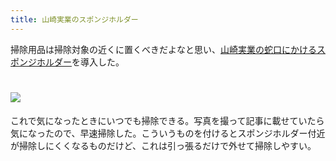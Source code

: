 ```yaml
---
title: 山崎実業のスポンジホルダー
---
```

掃除用品は掃除対象の近くに置くべきだよなと思い、[山崎実業の蛇口にかけるスポンジホルダー](https://www.amazon.co.jp/dp/B07MM4GC6P)を導入した。

![](https://lh4.googleusercontent.com/oT60LVQRVGpCMdt1ywecBN48pCjbdYr8F7yA4Di8WzNcN8kv9SA3D-jXBIgTRNWrLMPv7P5z2HExu7a6HSSZgnE1mN13i0ekZKzAWcLRBJ3PDfTuDbBt-bqnMi1cqYLf5mjqrdZ4jtHXpmyriQMUYBy3zQDQMbZsz_-y48onKWDAzHDSiCBJeSFd)
===============================================================================================================================================================================================================================

これで気になったときにいつでも掃除できる。写真を撮って記事に載せていたら気になったので、早速掃除した。こういうものを付けるとスポンジホルダー付近が掃除しにくくなるものだけど、これは引っ張るだけで外せて掃除しやすい。
